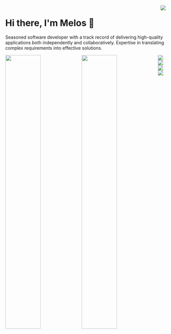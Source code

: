 <img align="right" src="https://api.visitorbadge.io/api/visitors?path=https%3A%2F%2Fgithub.com%2Fmelos-simeneh&countColor=%23263759" />

# Hi there, I'm Melos :wave:

Seasoned software developer with a track record of delivering high-quality applications both independently and collaboratively. Expertise in translating complex requirements into effective solutions.

<img align="left" width="47%" src="https://github-readme-stats.vercel.app/api?username=melos-simeneh&show_icons=true&theme=dark" />
<img align="left" width="47%" src="https://github-readme-stats.vercel.app/api/top-langs/?username=melos-simeneh&layout=compact&theme=dark" />

<img align="left"  src="https://img.shields.io/badge/Next-black?style=for-the-badge&logo=next.js&logoColor=white" />
<img align="left"  src="https://img.shields.io/badge/react-%2320232a.svg?style=for-the-badge&logo=react&logoColor=%2361DAFB" />
<img align="left"  src="https://img.shields.io/badge/node.js-6DA55F?style=for-the-badge&logo=node.js&logoColor=white" />
<img align="left"  src="https://img.shields.io/badge/javascript-%23323330.svg?style=for-the-badge&logo=javascript&logoColor=%23F7DF1E" />
